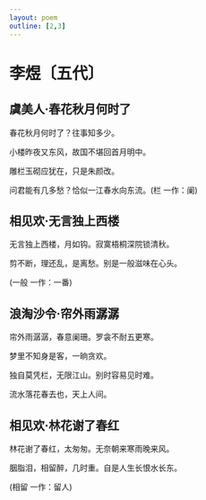 ```yaml
---
layout: poem
outline: [2,3]
---
```


# 李煜〔五代〕

## 虞美人·春花秋月何时了

春花秋月何时了？往事知多少。

小楼昨夜又东风，故国不堪回首月明中。

雕栏玉砌应犹在，只是朱颜改。

问君能有几多愁？恰似一江春水向东流。(栏 一作：阑)

## 相见欢·无言独上西楼

无言独上西楼，月如钩。寂寞梧桐深院锁清秋。

剪不断，理还乱，是离愁。别是一般滋味在心头。

(一般 一作：一番)

## 浪淘沙令·帘外雨潺潺

帘外雨潺潺，春意阑珊。罗衾不耐五更寒。

梦里不知身是客，一晌贪欢。

独自莫凭栏，无限江山。别时容易见时难。

流水落花春去也，天上人间。

## 相见欢·林花谢了春红

林花谢了春红，太匆匆。无奈朝来寒雨晚来风。

胭脂泪，相留醉，几时重。自是人生长恨水长东。

(相留 一作：留人)
